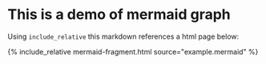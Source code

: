 # This is a demo of mermaid graph 
Using `include_relative` this markdown references a html page below:

{% include_relative mermaid-fragment.html source="example.mermaid" %}

